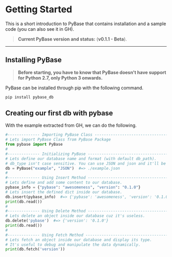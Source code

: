 # Getting Started

This is a short introduction to PyBase that contains
installation and a sample code (you can also see it in GH).

> **Current PyBase version and status:** (**v0.1.1 - Beta**).

------

## Installing PyBase

> **Before starting, you have to know that PyBase doesn't
> have support for Python 2.7, only Python 3 onwards.**

PyBase can be installed through pip with the following command.
```sh
pip install pybase_db
```

## Creating our first db with pybase

With the example extracted from GH, we can do the following.
```py
#-------------- Importing PyBase Class ---------------------------------------
# Lets import PyBase Class from PyBase Package
from pybase import PyBase
#
#-------------- Initializing PyBase ------------------------------------------
# Lets define our database name and format (with default db_path).
# db_type isn't case sensitive. You can use JSON and json and it'll be valid.
db = PyBase("example", "JSON")  #=> ./example.json
#
#-------------- Using Insert Method ------------------------------------------
# Lets define and add some content to our database.
pybase_info = {"pybase": "awesomeness", "version": "0.1.0"}
# Lets insert the defined dict inside our database.
db.insert(pybase_info)  #=> {'pybase': 'awesomeness', 'version': '0.1.0'}
print(db.read())
#
#-------------- Using Delete Method ------------------------------------------
# Lets delete an object inside our database cuz it's useless.
db.delete('pybase')  #=> {'version': '0.1.0'}
print(db.read())
#
#-------------- Using Fetch Method -------------------------------------------
# Lets fetch an object inside our database and display its type.
# It's useful to debug and manipulate the data dynamically.
print(db.fetch('version'))
```
